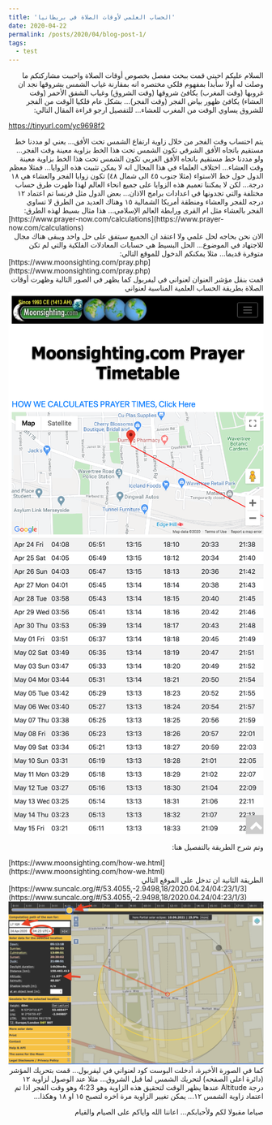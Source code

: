 ```yaml
---
title: 'الحساب العلمي لأوقات الصلاة في بريطانيا'
date: 2020-04-22
permalink: /posts/2020/04/blog-post-1/
tags:
  - test
---
```

<div dir="rtl">
السلام عليكم احبتي
قمت ببحث مفصل بخصوص أوقات الصلاة واحببت مشاركتكم ما وصلت له
أولا سأبدا بمفهوم فلكي مختصره انه بمقارنة غياب الشمس بشروقها نجد ان غروبها (وقت المغرب) يكافئ شروقها (وقت الشروق) وغياب الشفق الأحمر (وقت العشاء) يكافئ ظهور بياض الفجر (وقت الفجر)... بشكل عام فلكيا الوقت من الفجر للشروق يساوي الوقت من المغرب للعشاء... للتفصيل ارجو قراءة المقال التالي:

</div>


<https://tinyurl.com/yc9698f2>

<div dir="rtl">
يتم احتساب وقت الفجر من خلال زاوية ارتفاع الشمس تحت الأفق... يعني لو مددنا خط مستقيم باتجاه الأفق الشرقي تكون الشمس تحت هذا الخط بزاوية معينة وقت الفجر... ولو مددنا خط مستقيم باتجاه الأفق الغربي تكون الشمس تحت هذا الخط بزاوية معينة وقت العشاء... اختلاف العلماء في هذا المجال انه لا يمكن تثبيت هذه الزوايا... فمثلا معظم الدول حول خط الاستواء (مثلا جنوب ٤٥ الى شمال ٤٨) تكون زوايا الفجر والعشاء هي ١٨ درجة... لكن لا يمكننا تعميم هذه الزوايا على جميع انحاء العالم لهذا ظهرت طرق حساب مختلفة والتي تجدونها في اعدادات برامج الاذان... بعض الدول مثل فرنسا تم اعتماد ١٢ درجه للفجر والعشاء ومنطقة أمريكا الشمالية ١٥ وهناك العديد من الطرق لا تساوي الفجر بالعشاء مثل ام القرى ورابطة العالم الإسلامي... هذا مثال بسيط لهذه الطرق:

</div>
[https://www.prayer-now.com/calculations](https://www.prayer-now.com/calculations)

<div dir="rtl">
الان نحن بحاجه لحل علمي ولا اعتقد ان الجميع سيتفق على حل واحد ويبقى هناك مجال للاجتهاد في الموضوع... الحل البسيط هي حسابات المعادلات الفلكية والتي لم تكن متوفرة قديما... مثلا يمكنكم الدخول للموقع التالي:
</div>
[https://www.moonsighting.com/pray.php](https://www.moonsighting.com/pray.php)
<div dir="rtl">
قمت بنقل مؤشر العنوان لعنواني في ليفربول كما يظهر في الصور التالية وظهرت أوقات الصلاة بطريقة الحساب العلمية المناسبة لعنواني 

<img src='/images/moonsighting.png'>

<img src='/images/moonsighting2.png'>

وتم شرح الطريقة بالتفصيل هنا:
</div>
[https://www.moonsighting.com/how-we.html](https://www.moonsighting.com/how-we.html)
<div dir="rtl">
الطريقة الثانية ان تدخل على الموقع التالي
</div>
[https://www.suncalc.org/#/53.4055,-2.9498,18/2020.04.24/04:23/1/3](https://www.suncalc.org/#/53.4055,-2.9498,18/2020.04.24/04:23/1/3)

<img src='/images/suncalc.png'>
<div dir="rtl">
كما في الصورة الأخيرة، أدخلت البوست كود لعنواني في ليفربول... قمت بتحريك المؤشر (دائرة اعلى الصفحه)  لتحريك الشمس لما قبل الشروق... مثلا عند الوصول لزاوية ١٢ درجة Altitude عندها يظهر الوقت لتحقيق هذه الزاوية وهو 4:23 وهو وقت الفجر اذا تم اعتماد زاوية الشمس ١٢... يمكن تغيير الزاوية مرة اخره لتصبح ١٥ او ١٨ وهكذا...

صياما مقبولا لكم ولأحبابكم... اعاننا الله واياكم على الصيام والقيام
</div>


